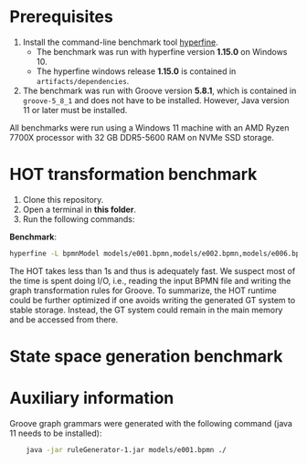 # Prerequisites
1. Install the command-line benchmark tool [hyperfine](https://github.com/sharkdp/hyperfine#installation).
    - The benchmark was run with hyperfine version **1.15.0** on Windows 10.
    - The hyperfine windows release **1.15.0** is contained in `artifacts/dependencies`.
2. The benchmark was run with Groove version **5.8.1**, which is contained in `groove-5_8_1` and does not have to be installed.
However, Java version 11 or later must be installed.

All benchmarks were run using a Windows 11 machine with an AMD Ryzen 7700X processor with 32 GB DDR5-5600 RAM on NVMe SSD storage.

# HOT transformation benchmark
1. Clone this repository.
2. Open a terminal in **this folder**.
3. Run the following commands:

**Benchmark**:
```bash
hyperfine -L bpmnModel models/e001.bpmn,models/e002.bpmn,models/e006.bpmn,models/e007.bpmn,models/e008.bpmn,models/e009.bpmn,models/e010.bpmn,models/e011.bpmn,models/e015.bpmn,models/e016.bpmn "java -jar ruleGenerator-1.jar {bpmnModel} ./" --output ./HOToutput.txt --export-json HOTstats.json
```

The HOT takes less than 1s and thus is adequately fast.
We suspect most of the time is spent doing I/O, i.e., reading the input BPMN file and writing the graph transformation rules for Groove.
To summarize, the HOT runtime could be further optimized if one avoids writing the generated GT system to stable storage.
Instead, the GT system could remain in the main memory and be accessed from there.  

# State space generation benchmark

# Auxiliary information

Groove graph grammars were generated with the following command (java 11 needs to be installed):
```bash
    java -jar ruleGenerator-1.jar models/e001.bpmn ./
```